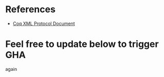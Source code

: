 
# References

- [Coq XML Protocol Document](https://github.com/coq/coq/blob/master/dev/doc/xml-protocol.md)


# Feel free to update below to trigger GHA 

again

